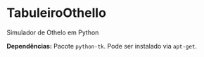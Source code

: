 # TabuleiroOthello
Simulador de Othelo em Python

**Dependências:** Pacote `python-tk`. Pode ser instalado via `apt-get`.
